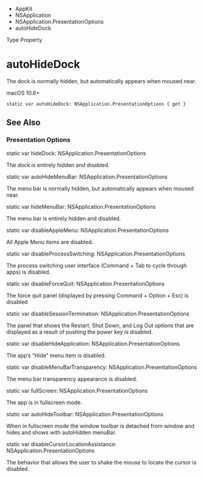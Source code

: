 

- AppKit
- NSApplication
- NSApplication.PresentationOptions
-  autoHideDock 

Type Property

# autoHideDock

The dock is normally hidden, but automatically appears when moused near.

macOS 10.6+

``` source
static var autoHideDock: NSApplication.PresentationOptions { get }
```

## See Also

### Presentation Options

static var hideDock: NSApplication.PresentationOptions

The dock is entirely hidden and disabled.

static var autoHideMenuBar: NSApplication.PresentationOptions

The menu bar is normally hidden, but automatically appears when moused near.

static var hideMenuBar: NSApplication.PresentationOptions

The menu bar is entirely hidden and disabled.

static var disableAppleMenu: NSApplication.PresentationOptions

All Apple Menu items are disabled.

static var disableProcessSwitching: NSApplication.PresentationOptions

The process switching user interface (Command + Tab to cycle through apps) is disabled.

static var disableForceQuit: NSApplication.PresentationOptions

The force quit panel (displayed by pressing Command + Option + Esc) is disabled

static var disableSessionTermination: NSApplication.PresentationOptions

The panel that shows the Restart, Shut Down, and Log Out options that are displayed as a result of pushing the power key is disabled.

static var disableHideApplication: NSApplication.PresentationOptions

The app’s “Hide” menu item is disabled.

static var disableMenuBarTransparency: NSApplication.PresentationOptions

The menu bar transparency appearance is disabled.

static var fullScreen: NSApplication.PresentationOptions

The app is in fullscreen mode.

static var autoHideToolbar: NSApplication.PresentationOptions

When in fullscreen mode the window toolbar is detached from window and hides and shows with autoHidden menuBar.

static var disableCursorLocationAssistance: NSApplication.PresentationOptions

The behavior that allows the user to shake the mouse to locate the cursor is disabled.

